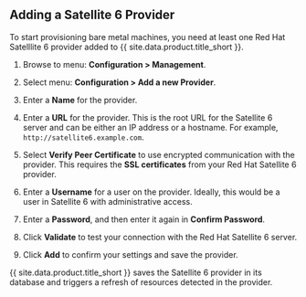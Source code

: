 ## Adding a Satellite 6 Provider

To start provisioning bare metal machines, you need at least one Red Hat
Satelllite 6 provider added to {{ site.data.product.title_short }}.

1.  Browse to menu: **Configuration > Management**.

2.  Select menu: **Configuration > Add a new Provider**.

3.  Enter a **Name** for the provider.

4.  Enter a **URL** for the provider. This is the root URL for the
    Satellite 6 server and can be either an IP address or a hostname.
    For example, `http://satellite6.example.com`.

5.  Select **Verify Peer Certificate** to use encrypted communication
    with the provider. This requires the **SSL certificates** from your
    Red Hat Satellite 6 provider.

6.  Enter a **Username** for a user on the provider. Ideally, this would
    be a user in Satellite 6 with administrative access.

7.  Enter a **Password**, and then enter it again in **Confirm
    Password**.

8.  Click **Validate** to test your connection with the Red Hat
    Satellite 6 server.

9.  Click **Add** to confirm your settings and save the provider.

{{ site.data.product.title_short }} saves the Satellite 6 provider in its database and
triggers a refresh of resources detected in the provider.
